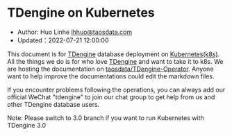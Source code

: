 # TDengine on Kubernetes

- Author: Huo Linhe <lhhuo@taosdata.com>
- Updated：2022-07-21 12:00:00

This document is for [TDengine] database deployment on [Kubernetes(k8s)][K8s]. All the things we do is for who love [TDengine] and want to take it to k8s. We are hosting the documentation on [taosdata/TDengine-Operator](https://github.com/taosdata/TDengine-Operator). Anyone want to help improve the documentations could edit the markdown files.

If you encounter problems following the operations, you can always add our official WeChat "tdengine" to join our chat group to get help from us and other TDengine database users.

Note: Please switch to 3.0 branch if you want to run Kubernetes with TDengine 3.0

[TDengine]: https://github.com/taosdata/TDengine
[K8s]: https://kubernetes.io/
